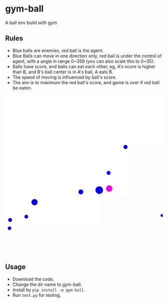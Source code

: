 # gym-ball
A ball env build with gym

## Rules

- Blue balls are enemies, red ball is the agent.
- Blue Balls can move in one direction only, red ball is under the control of agent, with a angle in range 0\~359 (you can also scale this to 0~35).
- Balls have score, and balls can eat each other, eg, A's score is higher than B, and B's ball center is in A's ball, A eats B.
- The speed of moving is influenced by ball's score.
- The aim is to maximum the red ball's score, and game is over if red ball be eaten.

![ball](./img/ball.webp)

## Usage

- Download the code.
- Change the dir name to gym-ball.
- Install by `pip install -e gym-ball`.
- Run `test.py` for testing.
